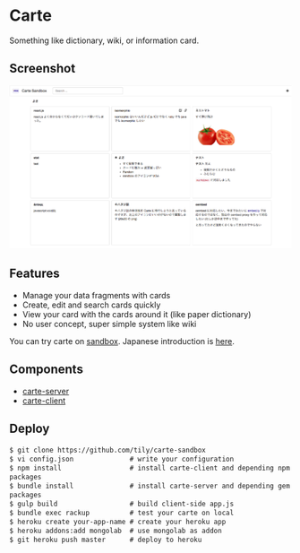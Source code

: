# Carte

Something like dictionary, wiki, or information card.

## Screenshot

![](screenshot.png)

## Features

* Manage your data fragments with cards
* Create, edit and search cards quickly
* View your card with the cards around it (like paper dictionary)
* No user concept, super simple system like wiki

You can try carte on [sandbox](http://carte-sandbox.herokuapp.com/#/).
Japanese introduction is [here](http://tily.tumblr.com/post/117678137942/carte).

## Components

* [carte-server](https://rubygems.org/gems/carte-server)
* [carte-client](https://www.npmjs.com/package/carte-client)

## Deploy

```
$ git clone https://github.com/tily/carte-sandbox
$ vi config.json              # write your configuration
$ npm install                 # install carte-client and depending npm packages
$ bundle install              # install carte-server and depending gem packages
$ gulp build                  # build client-side app.js
$ bundle exec rackup          # test your carte on local
$ heroku create your-app-name # create your heroku app
$ heroku addons:add mongolab  # use mongolab as addon
$ git heroku push master      # deploy to heroku
```
